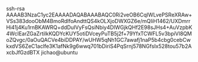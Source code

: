 ssh-rsa AAAAB3NzaC1yc2EAAAADAQABAAABAQC0Ri2veOB6CqIWLvePSReXRAw+VSs383dooObM4BmoRdlfoAndttQS4kOLXjoDWXGZ6e/mQIiH1462/UXDmrrHi41j4Ku1rnBKAWRQ+ddDuIVyFsQsiNbiy4DlWGjkQHf2E98sJHs4+AuVzpbK4WcIEarZGaZrtilkKQDYcKUY5otiDVceyPuTB5j2f+79YfxTCWFL5v3bpiVl8QMoZQvgc/0aOuQACVe4biDDPAY/wUHW5qNh1GC7awafj1naP5b4cbg0cebCwkxdVS6ZeC1aclfe3K1afNk9g6wwq701bDiriS4PqSrnj578NGfsIx528tou57b2AxcbJfGzdBTX jichao@ubuntu
